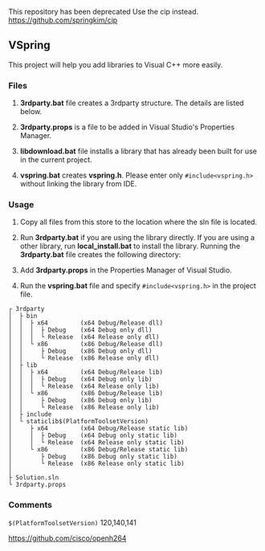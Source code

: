 This repository has been deprecated
Use the cip instead.
https://github.com/springkim/cip


## VSpring
This project will help you add libraries to Visual C++ more easily.

### Files

1. **3rdparty.bat** file creates a 3rdparty structure. The details are listed below.

2. **3rdparty.props** is a file to be added in Visual Studio's Properties Manager.

3. **libdownload.bat** file installs a library that has already been built for use in the current project.

4. **vspring.bat** creates **vspring.h**. Please enter only `#include<vspring.h>` without linking the library from IDE.

### Usage

1. Copy all files from this store to the location where the sln file is located.

2. Run **3rdparty.bat** if you are using the library directly.
If you are using a other library, run **local_install.bat** to install the library.
Running the **3rdparty.bat** file creates the following directory:

3. Add **3rdparty.props** in the Properties Manager of Visual Studio.

4. Run the **vspring.bat** file and specify `#include<vspring.h>` in the project file.

```
┌ 3rdparty
│  ├ bin
│  │  ├ x64         (x64 Debug/Release dll)
│  │  │  ├ Debug    (x64 Debug only dll)
│  │  │  └ Release  (x64 Release only dll)
│  │  └ x86         (x86 Debug/Release dll)
│  │     ├ Debug    (x86 Debug only dll)
│  │     └ Release  (x86 Release only dll)
│  ├ lib
│  │  ├ x64         (x64 Debug/Release lib)
│  │  │  ├ Debug    (x64 Debug only lib)
│  │  │  └ Release  (x64 Release only lib)
│  │  └ x86         (x86 Debug/Release lib)
│  │     ├ Debug    (x86 Debug only lib)
│  │     └ Release  (x86 Release only lib)
│  ├ include
│  └ staticlib$(PlatformToolsetVersion)
│     ├ x64         (x64 Debug/Release static lib)
│     │  ├ Debug    (x64 Debug only static lib)
│     │  └ Release  (x64 Release only static lib)
│     └ x86         (x86 Debug/Release static lib)
│        ├ Debug    (x86 Debug only static lib)
│        └ Release  (x86 Release only static lib)
│  
├ Solution.sln
└ 3rdparty.props
```

### Comments

`$(PlatformToolsetVersion)` 120,140,141

https://github.com/cisco/openh264

 
